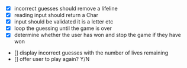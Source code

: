 - [x] incorrect guesses should remove a lifeline
- [x] reading input should return a Char
- [x] input should be validated it is a letter etc
- [x] loop the guessing until the game is over
- [x] determine whether the user has won and stop the game if they have won
- [] display incorrect guesses with the number of lives remaining 
- [] offer user to play again?  Y/N

